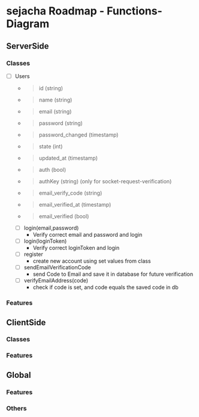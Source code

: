 # sejacha Roadmap - Functions-Diagram

## ServerSide

### Classes

- [ ] Users

  - > id (string)
  - > name (string)
  - > email (string)
  - > password (string)
  - > password_changed (timestamp)
  - > state (int)
  - > updated_at (timestamp)
  - > auth (bool)
  - > authKey (string) (only for socket-request-verification)
  - > email_verify_code (string)
  - > email_verified_at (timestamp)
  - > email_verified (bool)

  - [ ] login(email,password)
    - Verify correct email and password and login
  - [ ] login(loginToken)
    - Verify correct loginToken and login
  - [ ] register
    - create new account using set values from class
  - [ ] sendEmailVerificationCode
    - send Code to Email and save it in database for future verification
  - [ ] verifyEmailAddress(code)
    - check if code is set, and code equals the saved code in db

### Features

## ClientSide

### Classes

### Features

## Global

### Features

### Others
